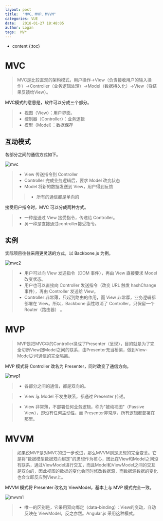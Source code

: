 ```yaml
---
layout: post
title:  "MVC、MVP、MVVM"
categories: VUE
date:   2018-01-27 18:48:05
author: Logan
tags:  MV*
---
```


* content
{:toc}

# MVC

> MVC是比较直观的架构模式，用户操作->View（负责接收用户的输入操作）->Controller（业务逻辑处理）->Model（数据持久化）->View（将结果反馈给View）。

MVC模式的意思是，软件可以分成三个部分。

> - 视图（View）：用户界面。
> - 控制器（Controller）：业务逻辑
> - 模型（Model）：数据保存

## 互动模式

各部分之间的通信方式如下。

![mvc](https://raw.githubusercontent.com/logan70/logan70.github.io/master/images/2018-1-30/mvc-1.png "mvc")





> - View 传送指令到 Controller
> - Controller 完成业务逻辑后，要求 Model 改变状态
> - Model 将新的数据发送到 View，用户得到反馈
> > - 所有的通信都是单向的

接受用户指令时，MVC 可以分成两种方式。

> - 一种是通过 View 接受指令，传递给 Controller。
> - 另一种是直接通过controller接受指令。

## 实例

实际项目往往采用更灵活的方式，以 Backbone.js 为例。

![mvc2](https://raw.githubusercontent.com/logan70/logan70.github.io/master/images/2018-1-30/mvc-2.png "mvc2")

> - 用户可以向 View 发送指令（DOM 事件），再由 View 直接要求 Model 改变状态。
> - 用户也可以直接向 Controller 发送指令（改变 URL 触发 hashChange 事件），再由 Controller 发送给 View。
> - Controller 非常薄，只起到路由的作用，而 View 非常厚，业务逻辑都部署在 View。所以，Backbone 索性取消了 Controller，只保留一个 Router（路由器） 。

# MVP

> MVP是把MVC中的Controller换成了Presenter（呈现），目的就是为了完全切断View跟Model之间的联系，由Presenter充当桥梁，做到View-Model之间通信的完全隔离。

MVP 模式将 Controller 改名为 Presenter，同时改变了通信方向。

![mvp1](https://raw.githubusercontent.com/logan70/logan70.github.io/master/images/2018-1-30/mvp-1.png "mvp1")

> - 各部分之间的通信，都是双向的。

> - View 与 Model 不发生联系，都通过 Presenter 传递。

> - View 非常薄，不部署任何业务逻辑，称为"被动视图"（Passive View），即没有任何主动性，而 Presenter非常厚，所有逻辑都部署在那里。

# MVVM

> 如果说MVP是对MVC的进一步改进，那么MVVM则是思想的完全变革。它是将“数据模型数据双向绑定”的思想作为核心，因此在View和Model之间没有联系，通过ViewModel进行交互，而且Model和ViewModel之间的交互是双向的，因此视图的数据的变化会同时修改数据源，而数据源数据的变化也会立即反应到View上。

MVVM 模式将 Presenter 改名为 ViewModel，基本上与 MVP 模式完全一致。

![mvvm1](https://raw.githubusercontent.com/logan70/logan70.github.io/master/images/2018-1-30/mvvm-1.png "mvvm1")

> - 唯一的区别是，它采用双向绑定（data-binding）：View的变动，自动反映在 ViewModel，反之亦然。Angular.js 采用这种模式。
